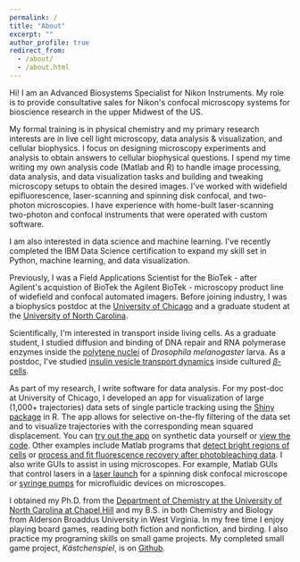 ```yaml
---
permalink: /
title: "About"
excerpt: ""
author_profile: true
redirect_from:
  - /about/
  - /about.html
---
```


Hi! I am an Advanced Biosystems Specialist for Nikon Instruments. My role is to provide consultative sales for Nikon's confocal microscopy systems for bioscience research in the upper Midwest of the US.

My formal training is in physical chemistry and my primary research interests are in live cell light microscopy, data analysis & visualization, and cellular biophysics. I focus on designing microscopy experiments and analysis to obtain answers to cellular biophysical questions. I spend my time writing my own analysis code (Matlab and R) to handle image processing, data analysis, and data visualization tasks and building and tweaking microscopy setups to obtain the desired images. I've worked with widefield epifluorescence, laser-scanning and spinning disk confocal, and two-photon microscopies. I have experience with home-built laser-scanning two-photon and confocal instruments that were operated with custom software.  

I am also interested in data science and machine learning. I've recently completed the IBM Data Science certification to expand my skill set in Python, machine learning, and data visualization. 

<div data-iframe-width="150" data-iframe-height="270" data-share-badge-id="6769c541-3e7e-4890-8bf0-70014d1048b0" data-share-badge-host="https://www.credly.com"></div><script type="text/javascript" async src="//cdn.credly.com/assets/utilities/embed.js"></script>

Previously, I was a Field Applications Scientist for the BioTek - after Agilent's acquistion of BioTek the Agilent BioTek - microscopy product line of widefield and confocal automated imagers. Before joining industry, I was a biophysics postdoc at the [University of Chicago](https://ibd.uchicago.edu/) and a graduate student at the [University of North Carolina](http://chem.unc.edu/).       

Scientifically, I'm interested in transport inside living cells. As a graduate student, I studied diffusion and binding of DNA repair and RNA polymerase enzymes inside the [polytene nuclei](https://en.wikipedia.org/wiki/Polytene_chromosome) of *Drosophila melanogaster* larva. As a postdoc, I've studied [insulin vesicle transport dynamics](http://schererlab-sites.uchicago.edu/page/cellular-biophysics) inside cultured [$\beta$-cells](https://en.wikipedia.org/wiki/Beta_cell).  

As part of my research, I write software for data analysis. For my post-doc at University of Chicago, I developed an app for visualization of large (1,000+ trajectories) data sets of single particle tracking using the [Shiny package](https://shiny.rstudio.com/) in R. The app allows for selective on-the-fly filtering of the data set and to visualize trajectories with the corresponding mean squared displacement. You can [try out the app](https://mdaddysman.shinyapps.io/trajectory_analysis/) on synthetic data yourself or [view the code](https://github.com/mdaddysman/Insulin-Tracking/tree/master/MSDPlotting). Other examples include Matlab programs that [detect bright regions of cells](https://github.com/mdaddysman/Cell-Counter) or [process and fit fluorescence recovery after photobleaching data](https://github.com/mdaddysman/point-FRAP). I also write GUIs to assist in using microscopes. For example, Matlab GUIs that control lasers in a [laser launch](https://github.com/mdaddysman/Excelsior-One-GUI) for a spinning disk confocal microscope or [syringe pumps](https://github.com/mdaddysman/Syringe-Pump-GUI) for microfluidic devices on microscopes.  

I obtained my Ph.D. from the [Department of Chemistry at the University of North Carolina at Chapel Hill](http://chem.unc.edu/) and my B.S. in both Chemistry and Biology from Alderson Broaddus University in West Virginia. In my free time I enjoy playing board games, reading both fiction and nonfiction, and birding. I also practice my programing skills on small game projects. My completed small game project, *Kästchenspiel*, is on [Github](https://github.com/mdaddysman/Box-Game).   
